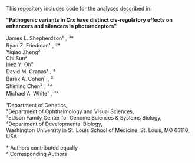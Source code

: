 This repository includes code for the analyses described in:

**"Pathogenic variants in Crx have distinct cis-regulatory effects on enhancers and silencers in photoreceptors"**

James L. Shepherdson¹﹐³*\
Ryan Z. Friedman¹﹐³*\
Yiqiao Zheng²\
Chi Sun²\
Inez Y. Oh²\
David M. Granas¹﹐³\
Barak A. Cohen¹﹐³\
Shiming Chen²﹐⁴^\
Michael A. White¹﹐³^

¹Department of Genetics,\
²Department of Ophthalmology and Visual Sciences,\
³Edison Family Center for Genome Sciences & Systems Biology,\
⁴Department of Developmental Biology,\
Washington University in St. Louis School of Medicine, St. Louis, MO 63110, USA

\* Authors contributed equally\
\^ Corresponding Authors
